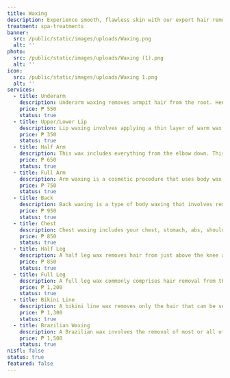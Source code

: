 ```yaml
---
title: Waxing
description: Experience smooth, flawless skin with our expert hair removal treatments, designed to deliver long-lasting results with minimal discomfort. At Luks Spa and Aesthetics, we utilize the latest technology to offer safe and effective solutions for unwanted hair, whether through laser treatments or other advanced methods. Our skilled professionals ensure a precise and gentle approach, leaving your skin soft, silky, and beautifully hair-free. Enjoy the confidence of perfectly smooth skin in the luxurious comfort of our spa.
treatment: spa-treatments
banner:
  src: /public/static/images/uploads/Waxing.png
  alt: ''
photo:
  src: /public/static/images/uploads/Waxing (1).png
  alt: ''
icon:
  src: /public/static/images/uploads/Waxing 1.png
  alt: ''
services:
  - title: Underarm
    description: Underarm waxing removes armpit hair from the root. Hence, it adds to your skin's glow, as well as keeps the skin hair-free for more than four weeks.
    price: ₱ 550
    status: true
  - title: Upper/Lower Lip
    description: Lip waxing involves applying a thin layer of warm wax to the upper lip area and then quickly removing it, along with the unwanted hair. This method targets hair at the root, resulting in a smoother finish compared to shaving or depilatory creams.
    price: ₱ 350
    status: true
  - title: Half Arm
    description: This wax includes everything from the elbow down. This normally includes the hands and fingers too, when necessary.
    price: ₱ 650
    status: true
  - title: Full Arm
    description: Arm waxing is a cosmetic procedure that uses body wax to remove unwanted forearm hair. A full arm wax will include everything from your shoulder downwards, including hands and fingers if required..
    price: ₱ 750
    status: true
  - title: Back
    description: Back waxing is a type of body waxing that involves removing hair from the back. The process can be performed using either hot or cold wax, depending on personal preference.
    price: ₱ 950
    status: true
  - title: Chest
    description: Chest waxing includes your chest, stomach, abs, shoulders and blending into your arms. Chest waxing is done with soft wax.
    price: ₱ 850
    status: true
  - title: Half Leg
    description: A half leg wax removes hair from just above the knee all the way down to the toes if desired. This is great option for preparing your legs for skirts, longer shorts and sandal season.
    price: ₱ 850
    status: true
  - title: Full Leg
    description: A full leg wax commonly comprises hair removal from the top of thighs to the base of the ankles (front and back). A half leg wax typically eliminates hair from either just above the knees to the ankles, or from the thighs to above the knees from front to back.
    price: ₱ 1,200
    status: true
  - title: Bikini Line
    description: A bikini line wax removes only the hair that can be seen when you wear a bikini or briefs — no more and no less. Hair is removed from the upper thighs and your Cerologist may also remove pubic hair from the top, so nothing pokes out along the sides or top of your underwear or bikini bottoms.
    price: ₱ 1,300
    status: true
  - title: Brazilian Waxing
    description: A Brazilian wax involves the removal of most or all of the hair from the pubic region, including the front, sides, back and often the area around the anus. The entire process usually takes about 30 to 60 minutes, depending on the amount of hair and the skill of the esthetician.
    price: ₱ 1,500
    status: true
nisfl: false
status: true
featured: false
---
```


